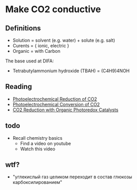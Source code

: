 # Make CO2 conductive

## Definitions
* Solution = solvent (e.g. water) + solute (e.g. salt)
* Curents = { ionic, electric }
* Organic = with Carbon

The base used at DIFA:
- Tetrabutylammonium hydroxide (TBAH) = (C4H9)4NOH 


## Reading
* [Photoelectrochemical Reduction of CO2](https://en.wikipedia.org/wiki/Photoelectrochemical_reduction_of_carbon_dioxide)
* [Photoelectrochemical Conversion of CO2](https://pubs.acs.org/doi/10.1021/acsenergylett.9b02585)
* [CO2 Reduction with Organic Photoredox Catalysts](https://pubs.acs.org/doi/10.1021/acs.jpca.0c03065)

## todo
- Recall chemistry basics
    + Find a video on youtube
    + Watch this video

## wtf?
- "углекислый газ целиком переходит в состав глюкозы карбоксилированием"

